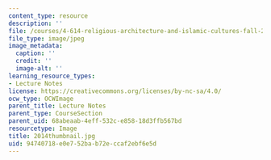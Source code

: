 ```yaml
---
content_type: resource
description: ''
file: /courses/4-614-religious-architecture-and-islamic-cultures-fall-2002/94740718e0e752bab72eccaf2ebf6e5d_2014thumbnail.jpg
file_type: image/jpeg
image_metadata:
  caption: ''
  credit: ''
  image-alt: ''
learning_resource_types:
- Lecture Notes
license: https://creativecommons.org/licenses/by-nc-sa/4.0/
ocw_type: OCWImage
parent_title: Lecture Notes
parent_type: CourseSection
parent_uid: 68abeaab-4eff-532c-e858-18d3ffb567bd
resourcetype: Image
title: 2014thumbnail.jpg
uid: 94740718-e0e7-52ba-b72e-ccaf2ebf6e5d
---
```

